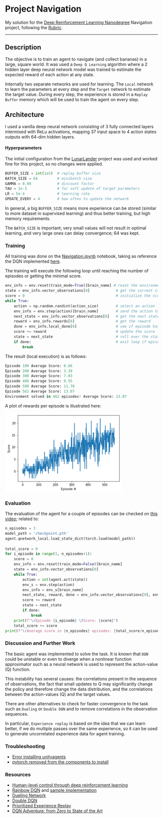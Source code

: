 # Project Navigation

My solution for the [Deep Reinforcement Learning Nanodegree](https://www.udacity.com/course/deep-reinforcement-learning-nanodegree--nd893) Navigation project, following the [Rubric](https://review.udacity.com/#!/rubrics/1889/view).

[//]: # (Image References)

[image1]: ./extra/train_episodes.png

---
## Description

The objective is to train an agent to navigate (and collect bananas) in a large, square world. It was used a `Deep Q Learning` algorithm where a 2 hidden layer deep neural network model was trained to estimate the expected reward of each action at any state.

Internally two separate networks are used for learning. The `Local` network to learn the parameters at every step and the `Target` network to estimate the target value. During every step, the experience is stored in a `Replay Buffer` memory which will be used to train the agent on every step.

## Architecture

I used a vanilla deep neural network consisting of 3 fully connected layers intermixed with ReLu activations, mapping 37 input space to 4 action states outputs with 64-dim hidden layers.

#### Hyperparameters

The initial configuration from the [LunarLander](https://github.com/udacity/deep-reinforcement-learning/blob/master/dqn/solution/dqn_agent.py#L11) project was used and worked fine for this project, so no changes were applied.

```python
BUFFER_SIZE = int(1e5)  # replay buffer size
BATCH_SIZE = 64         # minibatch size
GAMMA = 0.99            # discount factor
TAU = 1e-3              # for soft update of target parameters
LR = 5e-4               # learning rate 
UPDATE_EVERY = 4        # how often to update the network
```

In general, a big `BUFFER_SIZE` means more experience can be stored (similar to more dataset in supervised learning) and thus better training, but high memory requirements.

The `BATCH_SIZE` is important; very small values will not result in optimal learning, and very large ones can delay convergence; 64 was kept.

### Training

All training was done on the [Navigation.ipynb](Navigation.ipynb) notebook, taking as reference the DQN implemented [here](https://github.com/udacity/deep-reinforcement-learning/tree/master/dqn).


The training will execute the following loop until reaching the number of episodes or getting the minimal score.

```python
env_info = env.reset(train_mode=True)[brain_name] # reset the environment
state = env_info.vector_observations[0]            # get the current state
score = 0                                          # initialize the score
while True:
    action = np.random.randint(action_size)        # select an action
    env_info = env.step(action)[brain_name]        # send the action to the environment
    next_state = env_info.vector_observations[0]   # get the next state
    reward = env_info.rewards[0]                   # get the reward
    done = env_info.local_done[0]                  # see if episode has finished
    score += reward                                # update the score
    state = next_state                             # roll over the state to next time step
    if done:                                       # exit loop if episode finished
        break
```

The result (local execution) is as follows:

```python
Episode 100	Average Score: 0.66
Episode 200	Average Score: 3.39
Episode 300	Average Score: 7.03
Episode 400	Average Score: 9.55
Episode 500	Average Score: 11.78
Episode 562	Average Score: 13.07
Environment solved in 462 episodes!	Average Score: 13.07
```

A plot of rewards per episode is illustrated here:

![Training result][image1]

### Evaluation

The evaluation of the agent for a couple of episodes can be checked on [this video](extra/dqt_test01.mp4); related to:

```python
n_episodes = 3
model_path = 'checkpoint.pth'
agent.qnetwork_local.load_state_dict(torch.load(model_path))

total_score = 0
for i_episode in range(1, n_episodes+1):
    score = 0
    env_info = env.reset(train_mode=False)[brain_name]
    state = env_info.vector_observations[0]
    while True:
        action = int(agent.act(state))
        env_s = env.step(action)
        env_info = env_s[brain_name]
        next_state, reward, done = env_info.vector_observations[0], env_info.rewards[0], env_info.local_done[0]
        score += reward
        state = next_state
        if done:
            break
    print(f"\rEpisode {i_episode} \tScore: {score}")
    total_score += score
print(f"\rAverage score in {n_episodes} episodes: {total_score/n_episodes}")
```

### Discussion and Further Work

The basic agent was implemented to solve the task. It is known that `DQN` could be unstable or even to diverge when a nonlinear function approximator such as a neural network is used to represent the action-value (Q) function.

This instability has several causes: the correlations present in the sequence of observations, the fact that small updates to Q may significantly change the policy and therefore change the data distribution, and the correlations between the action-values (Q) and the target values.

There are other alternatives to check for faster convergence to the task such as `Dueling` or `Double DQN` and to remove correlations in the observation sequences.

In particular, `Experience replay` is based on the idea that we can learn better, if we do multiple passes over the same experience, so it can be used to generate uncorrelated experience data for agent training.

### Troubleshooting

* [Error installing unityagents](https://github.com/udacity/deep-reinforcement-learning/issues/49)
* [pytorch removed from the components to install](https://github.com/udacity/deep-reinforcement-learning/issues/13)

### Resources

* [Human-level control through deep reinforcement learning](https://storage.googleapis.com/deepmind-media/dqn/DQNNaturePaper.pdf)
* [Rainbow DQN](https://arxiv.org/pdf/1710.02298.pdf) and [sample implementation](https://colab.research.google.com/github/Curt-Park/rainbow-is-all-you-need/blob/master/08.rainbow.ipynb#scrollTo=GMJtmlLZpyTd)
* [Dueling Network](https://arxiv.org/pdf/1511.06581.pdf)
* [Double DQN](https://arxiv.org/pdf/1509.06461.pdf)
* [Prioritized Experience Replay](https://arxiv.org/pdf/1511.05952.pdf)
* [DQN Adventure: from Zero to State of the Art](https://github.com/higgsfield/RL-Adventure)
